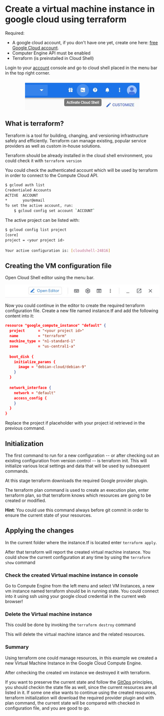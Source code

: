 # Create a virtual machine instance in google cloud using terraform

Required: 

- A google cloud account, if you don't have one yet, create one here: [free Google Cloud account](https://cloud.google.com/free/).
- Computer Engine API must be enabled
- Terraform (is preinstalled in Cloud Shell)

Login to your [account](https://console.cloud.google.com/home/dashboard) console and go to cloud shell placed in the menu bar in the top right corner.

<div style="text-align: center;">
    <img src="https://github.com/simorgh1/terraform/raw/master/gcp/ce/vm/img/cloud-shell-menu.jpg">
</div>

## What is terraform?

Terraform is a tool for building, changing, and versioning infrastructure safely and efficiently. Terraform can manage existing, popular service providers as well as custom in-house solutions.

Terraform should be already installed in the cloud shell environment, you could check it with `terraform version`

You could check the authenticated account which will be used by terraform in order to connect to the Compute Cloud API.

```bash
$ gcloud auth list
Credentialed Accounts
ACTIVE  ACCOUNT
*       your@email
To set the active account, run:
    $ gcloud config set account `ACCOUNT`
```

The active project can be listed with:

```bash
$ gcloud config list project
[core]
project = <your project id>

Your active configuration is: [cloudshell-24816]
```

## Creating the VM configuration file

Open Cloud Shell editor using the menu bar.

<div style="text-align: center;">
    <img src="https://github.com/simorgh1/terraform/raw/master/gcp/ce/vm/img/open-editor-cloud-shell.jpg">
</div>

Now you could continue in the editor to create the required terraform configuration file. 
Create a new file named instance.tf and add the following content into it:

```json
resource "google_compute_instance" "default" {
  project      = "<your project id>"
  name         = "terraform"
  machine_type = "n1-standard-1"
  zone         = "us-central1-a"

  boot_disk {
    initialize_params {
      image = "debian-cloud/debian-9"
    }
  }

  network_interface {
    network = "default"
    access_config {
    }
  }
}
```

Replace the project if placeholder with your project id retrieved in the previous command. 

## Initialization

The first command to run for a new configuration -- or after checking out an existing configuration from version control -- is terraform init. This will initialize various local settings and data that will be used by subsequent commands.

At this stage terraform downloads the required Google provider plugin.

The terraform plan command is used to create an execution plan, enter terraform plan, so that terraform knows which resources are going to be created or modified.

**Hint**: You could use this command always before git commit in order to ensure the current state of your resources.

## Applying the changes

In the current folder where the instance.tf is located enter `terraform apply`.

After that terraform will report the created virtual machine instance.
You could show the current configuration at any time by using the `terraform show` command

### Check the created Virtual machine instance in console

Go to Compute Engine from the left menu and select VM Instances, a new vm instance named terraform should be in running state.
You could connect into it using ssh using your google cloud credential in the current web browser!

### Delete the Virtual machine instance

This could be done by invoking the `terraform destroy` command

This will delete the virtual machine istance and the related resources.

### Summary

Using terraform one could manage resources, in this example we created a new Virtual Machine Instance in the Google Cloud Compute Engine. 

After cnhecking the created vm instance we destroyed it with terraform.

If you want to preserve the current state and follow the [GitOps](https://www.gitops.tech/#what-is-gitops) principles, you should checkin the state file as well, since the current resources are all listed in it.
If some one else wants to continue using the created resources, terraform initialization will download the required provider plugin and with plan command, the current state will be compared with checked in configuration file, and you are good to go.
